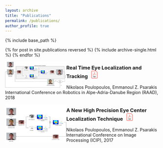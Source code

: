```yaml
---
layout: archive
title: "Publications"
permalink: /publications/
author_profile: true
---
```


{% include base_path %}

{% for post in site.publications reversed %}
  {% include archive-single.html %}
{% endfor %}



<img align="left" src="/images/RAAD.png" alt="drawing" width="200"> <h3> Real Time Eye Localization and Tracking  &nbsp; <a href="http://npoul.github.io/files/RAAD2018.pdf"> <img src="/images/pdf.jpg" alt="drawing" width="20"/> </a> </h3>
Nikolaos Poulopoulos, Emmanoul Z. Psarakis
<br /> International Conference on Robotics in Alpe-Adria-Danube Region (RAAD), 2018

<img align="left" src="/images/ICIP.png" alt="drawing" width="200"> <h3> A New High Precision Eye Center Localization Technique  &nbsp; <a href="http://npoul.github.io/files/ICIP2018.pdf"> <img src="/images/pdf.jpg" alt="drawing" width="20"/> </a> </h3>
Nikolaos Poulopoulos, Emmanoul Z. Psarakis
<br /> International Conference on Image Processing (ICIP), 2017
